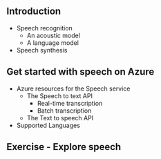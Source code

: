 ## Introduction
  - Speech recognition
    - An acoustic model
    - A language model
  - Speech synthesis
## Get started with speech on Azure
  - Azure resources for the Speech service
    - The Speech to text API
      - Real-time transcription
      - Batch transcription
    - The Text to speech API
  - Supported Languages
## Exercise - Explore speech
